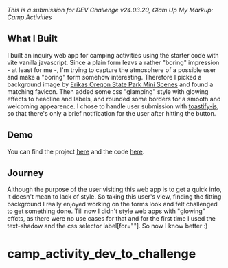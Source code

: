 _This is a submission for DEV Challenge v24.03.20, Glam Up My Markup: Camp Activities_

## What I Built

I built an inquiry web app for camping activities using the starter code with vite vanilla javascript. 
Since a plain form leavs a rather "boring" impression - at least for me -, 
I'm trying to capture the atmosphere of a possible user and make a "boring" form somehow interesting. 
Therefore I picked a background image by [Erikas Oregon State Park Mini Scenes](https://dribbble.com/shots/23462220-Oregon-State-Park-Mini-Scenes) and found a matching favicon.
Then added some css "glamping" style with glowing effects to headline and labels, and rounded some borders for a smooth and welcoming appearence. 
I chose to handle user submission with [toastify-js](https://www.npmjs.com/package/toastify-js), so that there's only a brief notification for the user after hitting the button. 



## Demo

You can find the project [here](https://campactivitychallenge.netlify.app/) and the code [here](https://github.com/CipiVlad/camp_activity_dev_to_challenge.git).

## Journey

Although the purpose of the user visiting this web app is to get a quick info, it doesn't mean to lack of style. So taking this user's view, finding the fitting background I really enjoyed working on the forms look and felt challenged to get something done. Till now I didn't style web apps with "glowing" effcts, as there were no use cases for that and for the first time I used the text-shadow and the css selector label[for=""]. So now I know better :)



# camp_activity_dev_to_challenge
